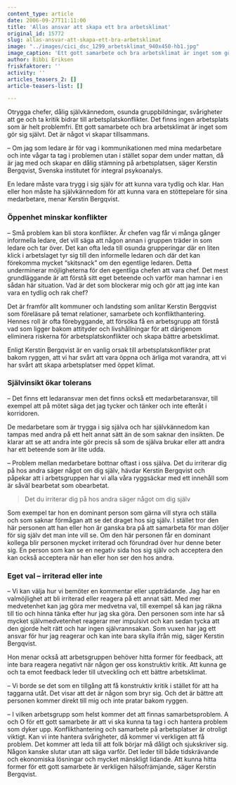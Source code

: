 ```yaml
---
content_type: article
date: 2006-09-27T11:11:00
title: 'Allas ansvar att skapa ett bra arbetsklimat'
original_id: 15772
slug: allas-ansvar-att-skapa-ett-bra-arbetsklimat
image: "../images/cici_dsc_1299_arbetsklimat_940x450-hb1.jpg"
image_caption: 'Ett gott samarbete och bra arbetsklimat är inget som gör sig självt. Det är något vi skapar tillsammans.'
author: Bibbi Eriksen
friskfaktorer: ''
activity: ''
articles_teasers_2: []
article-teasers-list: []

---
```


Otrygga chefer, dålig självkännedom, osunda gruppbildningar, svårigheter att ge och ta kritik bidrar till arbetsplatskonflikter. Det finns ingen arbetsplats som är helt problemfri. Ett gott samarbete och bra arbetsklimat är inget som gör sig självt. Det är något vi skapar tillsammans.

– Om jag som ledare är för vag i kommunikationen med mina medarbetare och inte vågar ta tag i problemen utan i stället sopar dem under mattan, då är jag med och skapar en dålig stämning på arbetsplatsen, säger Kerstin Bergqvist, Svenska institutet för integral psykoanalys.

En ledare måste vara trygg i sig själv för att kunna vara tydlig och klar. Han eller hon måste ha självkännedom för att kunna vara en stöttepelare för sina medarbetare, menar Kerstin Bergqvist.

### Öppenhet minskar konflikter

– Små problem kan bli stora konflikter. Är chefen vag får vi många gånger informella ledare, det vill säga att någon annan i gruppen träder in som ledare och tar över. Det kan ofta leda till osunda grupperingar där en liten klick i arbetslaget tyr sig till den informelle ledaren och där det kan förekomma mycket “skitsnack” om den egentlige ledaren. Detta underminerar möjligheterna för den egentliga chefen att vara chef. Det mest grundläggande är att förstå sitt eget beteende och varför man hamnar i en sådan här situation. Vad är det som blockerar mig och gör att jag inte kan vara en tydlig och rak chef?

Det är framför allt kommuner och landsting som anlitar Kerstin Bergqvist som föreläsare på temat relationer, samarbete och konflikthantering. Hennes roll är ofta förebyggande, att försöka få en arbetsgrupp att förstå vad som ligger bakom attityder och livshållningar för att därigenom eliminera riskerna för arbetsplatskonflikter och skapa bättre arbetsklimat.

Enligt Kerstin Bergqvist är en vanlig orsak till arbetsplatskonflikter prat bakom ryggen, att vi har svårt att vara öppna och ärliga mot varandra, att vi har svårt att skapa arbetsplatser med öppet klimat.

### Självinsikt ökar tolerans

– Det finns ett ledaransvar men det finns också ett medarbetaransvar, till exempel att på mötet säga det jag tycker och tänker och inte efteråt i korridoren.

De medarbetare som är trygga i sig själva och har självkännedom kan tampas med andra på ett helt annat sätt än de som saknar den insikten. De klarar att se att andra inte gör precis så som de själva brukar eller att andra har ett beteende som är lite udda.

– Problem mellan medarbetare bottnar oftast i oss själva. Det du irriterar dig på hos andra säger något om dig själv, hävdar Kerstin Bergqvist och påpekar att i arbetsgruppen har vi alla våra ryggsäckar med ett innehåll som är såväl bearbetat som obearbetat.

> Det du irriterar dig på hos andra säger något om dig själv

Som exempel tar hon en dominant person som gärna vill styra och ställa och som saknar förmågan att se det draget hos sig själv. I stället tror den här personen att han eller hon är ganska bra på att samarbeta för man döljer för sig själv det man inte vill se. Om den här personen får en dominant kollega blir personen mycket irriterad och förundrad över hur denne beter sig. En person som kan se en negativ sida hos sig själv och acceptera den kan också acceptera när han eller hon ser den hos andra.

### Eget val – irriterad eller inte

– Vi kan välja hur vi bemöter en kommentar eller uppträdande. Jag har en valmöjlighet att bli irriterad eller reagera på ett annat sätt. Med mer medvetenhet kan jag göra mer medvetna val, till exempel så kan jag räkna till tio och hinna tänka efter hur jag ska göra. Den personen som inte har så mycket självmedvetenhet reagerar mer impulsivt och kan sedan tycka att den gjorde helt rätt och har ingen självrannsakan. Som vuxen har jag ett ansvar för hur jag reagerar och kan inte bara skylla ifrån mig, säger Kerstin Bergqvist.

Hon menar också att arbetsgruppen behöver hitta former för feedback, att inte bara reagera negativt när någon ger oss konstruktiv kritik. Att kunna ge och ta emot feedback leder till utveckling och ett bättre arbetsklimat.

– Vi borde se det som en tillgång att få konstruktiv kritik i stället för att ha taggarna utåt. Det visar att det är någon som bryr sig. Och det är bättre att personen kommer direkt till mig och inte pratar bakom ryggen.

– I vilken arbetsgrupp som helst kommer det att finnas samarbetsproblem. A och O för ett gott samarbete är att vi ska kunna ta tag i och hantera problem som dyker upp. Konflikthantering och samarbete på arbetsplatser är otroligt viktigt. Kan vi inte hantera svårigheter, då kommer vi verkligen att få problem. Det kommer att leda till att folk börjar må dåligt och sjukskriver sig. Någon kanske slutar utan att säga varför. Det leder till både tidskrävande och ekonomiska lösningar och mycket mänskligt lidande. Att kunna hitta former för ett gott samarbete är verkligen hälsofrämjande, säger Kerstin Bergqvist.

